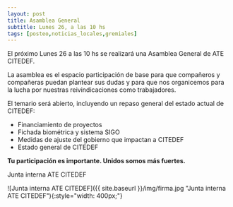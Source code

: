 ```yaml
---
layout: post
title: Asamblea General
subtitle: Lunes 26, a las 10 hs
tags: [posteo,noticias_locales,gremiales]
---
```


El próximo Lunes 26 a las 10 hs se realizará una Asamblea  General de ATE CITEDEF.

La asamblea es el espacio participación de base para que compañeros y compañeras puedan plantear sus dudas y para que nos organicemos para la lucha por nuestras reivindicaciones como trabajadores.

El temario será abierto, incluyendo un repaso general del estado actual de CITEDEF:
  - Financiamiento de proyectos
  - Fichada biométrica y sistema SIGO
  - Medidas de ajuste del gobierno que impactan a CITEDEF
  - Estado general de CITEDEF


<div class="alert alert-info" role="alert">
<strong>Tu participación es importante. Unidos somos más fuertes.</strong>
</div>



Junta interna ATE CITEDEF

![Junta interna ATE CITEDEF]({{ site.baseurl }}/img/firma.jpg "Junta interna ATE CITEDEF"){:style="width: 400px;"}
